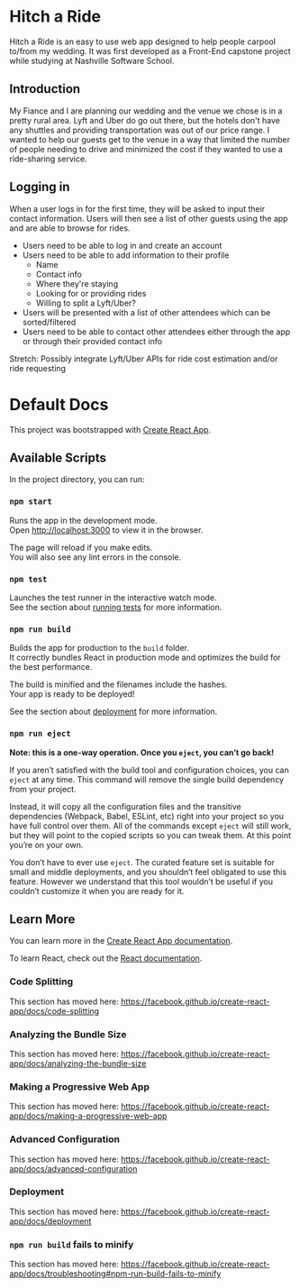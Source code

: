 # Hitch a Ride
Hitch a Ride is an easy to use web app designed to help people carpool to/from my wedding. It was first developed as a Front-End capstone project while studying at Nashville Software School.  

## Introduction

My Fiance and I are planning our wedding and the venue we chose is in a pretty rural area. Lyft and Uber do go out there, but the hotels don't have any shuttles and providing transportation was out of our price range. I wanted to help our guests get to the venue in a way that limited the number of people needing to drive and minimized the cost if they wanted to use a ride-sharing service.

## Logging in

When a user logs in for the first time, they will be asked to input their contact information. Users will then see a list of other guests using the app and are able to browse for rides.



- Users need to be able to log in and create an account
- Users need to be able to add information to their profile
	- Name
	- Contact info
	- Where they're staying
	- Looking for or providing rides
	- Willing to split a Lyft/Uber?
- Users will be presented with a list of other attendees which can be sorted/filtered
- Users need to be able to contact other attendees either through the app or through their provided contact info

Stretch:
Possibly integrate Lyft/Uber APIs for ride cost estimation and/or ride requesting

# Default Docs

This project was bootstrapped with [Create React App](https://github.com/facebook/create-react-app).

## Available Scripts

In the project directory, you can run:

### `npm start`

Runs the app in the development mode.<br>
Open [http://localhost:3000](http://localhost:3000) to view it in the browser.

The page will reload if you make edits.<br>
You will also see any lint errors in the console.

### `npm test`

Launches the test runner in the interactive watch mode.<br>
See the section about [running tests](https://facebook.github.io/create-react-app/docs/running-tests) for more information.

### `npm run build`

Builds the app for production to the `build` folder.<br>
It correctly bundles React in production mode and optimizes the build for the best performance.

The build is minified and the filenames include the hashes.<br>
Your app is ready to be deployed!

See the section about [deployment](https://facebook.github.io/create-react-app/docs/deployment) for more information.

### `npm run eject`

**Note: this is a one-way operation. Once you `eject`, you can’t go back!**

If you aren’t satisfied with the build tool and configuration choices, you can `eject` at any time. This command will remove the single build dependency from your project.

Instead, it will copy all the configuration files and the transitive dependencies (Webpack, Babel, ESLint, etc) right into your project so you have full control over them. All of the commands except `eject` will still work, but they will point to the copied scripts so you can tweak them. At this point you’re on your own.

You don’t have to ever use `eject`. The curated feature set is suitable for small and middle deployments, and you shouldn’t feel obligated to use this feature. However we understand that this tool wouldn’t be useful if you couldn’t customize it when you are ready for it.

## Learn More

You can learn more in the [Create React App documentation](https://facebook.github.io/create-react-app/docs/getting-started).

To learn React, check out the [React documentation](https://reactjs.org/).

### Code Splitting

This section has moved here: https://facebook.github.io/create-react-app/docs/code-splitting

### Analyzing the Bundle Size

This section has moved here: https://facebook.github.io/create-react-app/docs/analyzing-the-bundle-size

### Making a Progressive Web App

This section has moved here: https://facebook.github.io/create-react-app/docs/making-a-progressive-web-app

### Advanced Configuration

This section has moved here: https://facebook.github.io/create-react-app/docs/advanced-configuration

### Deployment

This section has moved here: https://facebook.github.io/create-react-app/docs/deployment

### `npm run build` fails to minify

This section has moved here: https://facebook.github.io/create-react-app/docs/troubleshooting#npm-run-build-fails-to-minify

